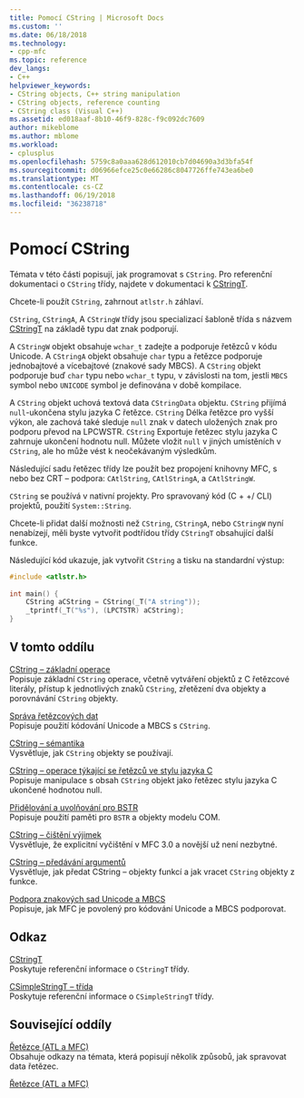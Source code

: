 ```yaml
---
title: Pomocí CString | Microsoft Docs
ms.custom: ''
ms.date: 06/18/2018
ms.technology:
- cpp-mfc
ms.topic: reference
dev_langs:
- C++
helpviewer_keywords:
- CString objects, C++ string manipulation
- CString objects, reference counting
- CString class (Visual C++)
ms.assetid: ed018aaf-8b10-46f9-828c-f9c092dc7609
author: mikeblome
ms.author: mblome
ms.workload:
- cplusplus
ms.openlocfilehash: 5759c8a0aaa628d612010cb7d04690a3d3bfa54f
ms.sourcegitcommit: d06966efce25c0e66286c8047726ffe743ea6be0
ms.translationtype: MT
ms.contentlocale: cs-CZ
ms.lasthandoff: 06/19/2018
ms.locfileid: "36238718"
---
```

# <a name="using-cstring"></a>Pomocí CString
Témata v této části popisují, jak programovat s `CString`. Pro referenční dokumentaci o `CString` třídy, najdete v dokumentaci k [CStringT](../atl-mfc-shared/reference/cstringt-class.md).  
  
 Chcete-li použít `CString`, zahrnout `atlstr.h` záhlaví.  
  
 `CString`, `CStringA`, A `CStringW` třídy jsou specializací šabloně třída s názvem [CStringT](../atl-mfc-shared/reference/cstringt-class.md) na základě typu dat znak podporují.  
  
 A `CStringW` objekt obsahuje `wchar_t` zadejte a podporuje řetězců v kódu Unicode. A `CStringA` objekt obsahuje `char` typu a řetězce podporuje jednobajtové a vícebajtové (znakové sady MBCS). A `CString` objekt podporuje buď `char` typu nebo `wchar_t` typu, v závislosti na tom, jestli `MBCS` symbol nebo `UNICODE` symbol je definována v době kompilace.  
  
 A `CString` objekt uchová textová data `CStringData` objektu. `CString` přijímá `null`-ukončena stylu jazyka C řetězce. `CString` Délka řetězce pro vyšší výkon, ale zachová také sleduje `null` znak v datech uložených znak pro podporu převod na LPCWSTR. `CString` Exportuje řetězec stylu jazyka C zahrnuje ukončení hodnotu null. Můžete vložit `null` v jiných umístěních v `CString`, ale ho může vést k neočekávaným výsledkům.  
  
 Následující sadu řetězec třídy lze použít bez propojení knihovny MFC, s nebo bez CRT – podpora: `CAtlString`, `CAtlStringA`, a `CAtlStringW`.  
  
 `CString` se používá v nativní projekty. Pro spravovaný kód (C + +/ CLI) projektů, použití `System::String`.  
  
 Chcete-li přidat další možnosti než `CString`, `CStringA`, nebo `CStringW` nyní nenabízejí, měli byste vytvořit podtřídou třídy `CStringT` obsahující další funkce.  
  
 Následující kód ukazuje, jak vytvořit `CString` a tisku na standardní výstup:  
  
```cpp  
#include <atlstr.h>  
  
int main() {  
    CString aCString = CString(_T("A string"));  
    _tprintf(_T("%s"), (LPCTSTR) aCString);  
}  
```  
  
## <a name="in-this-section"></a>V tomto oddílu  
 [CString – základní operace](../atl-mfc-shared/basic-cstring-operations.md)  
 Popisuje základní `CString` operace, včetně vytváření objektů z C řetězcové literály, přístup k jednotlivých znaků `CString`, zřetězení dva objekty a porovnávání `CString` objekty.  
  
 [Správa řetězcových dat](../atl-mfc-shared/string-data-management.md)  
 Popisuje použití kódování Unicode a MBCS s `CString`.  
  
 [CString – sémantika](../atl-mfc-shared/cstring-semantics.md)  
 Vysvětluje, jak `CString` objekty se používají.  
  
 [CString – operace týkající se řetězců ve stylu jazyka C](../atl-mfc-shared/cstring-operations-relating-to-c-style-strings.md)  
 Popisuje manipulace s obsah `CString` objekt jako řetězec stylu jazyka C ukončené hodnotou null.  
  
 [Přidělování a uvolňování pro BSTR](../atl-mfc-shared/allocating-and-releasing-memory-for-a-bstr.md)  
 Popisuje použití paměti pro `BSTR` a objekty modelu COM.  
  
 [CString – čištění výjimek](../atl-mfc-shared/cstring-exception-cleanup.md)  
 Vysvětluje, že explicitní vyčištění v MFC 3.0 a novější už není nezbytné.  
  
 [CString – předávání argumentů](../atl-mfc-shared/cstring-argument-passing.md)  
 Vysvětluje, jak předat CString – objekty funkcí a jak vracet `CString` objekty z funkce.  
  
 [Podpora znakových sad Unicode a MBCS](../atl-mfc-shared/unicode-and-multibyte-character-set-mbcs-support.md)  
 Popisuje, jak MFC je povolený pro kódování Unicode a MBCS podporovat.  
  
## <a name="reference"></a>Odkaz  
 [CStringT](../atl-mfc-shared/reference/cstringt-class.md)  
 Poskytuje referenční informace o `CStringT` třídy.  
  
 [CSimpleStringT – třída](../atl-mfc-shared/reference/csimplestringt-class.md)  
 Poskytuje referenční informace o `CSimpleStringT` třídy.  
  
## <a name="related-sections"></a>Související oddíly  
 [Řetězce (ATL a MFC)](../atl-mfc-shared/strings-atl-mfc.md)  
 Obsahuje odkazy na témata, která popisují několik způsobů, jak spravovat data řetězec.  
  
 [Řetězce (ATL a MFC)](../atl-mfc-shared/strings-atl-mfc.md)

